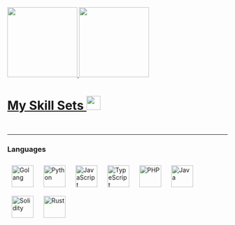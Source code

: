 




##
<a href="https://github.com/GustavoHenriqueDEV">
  <img height="160em" src="https://github-readme-stats.vercel.app/api?username=GustavoHenriqueDEV&show_icons=true&theme=aura&include_all_commits=true&count_private=true"/>
  
  <img height="160em" src="https://github-readme-stats.vercel.app/api/top-langs/?username=GustavoHenriqueDEV&layout=compact&langs_count=7&theme=aura"/>
</div>

<h1> My Skill Sets <a href="#-my-skill-sets--"><img src = "https://raw.githubusercontent.com/HighAmbition211/HighAmbition211/auxiliary/others/skill.gif" width = 32px></a> </h1>

<div style="display: inline_block"><br>

  
 ---

### Languages
<a href="https://go.dev/" target="_blank"><img align="left" alt="Golang" width="50px" style="padding:10px;" src="https://raw.githubusercontent.com/HighAmbition211/HighAmbition211/auxiliary/languages/golang.svg" /></a>
<a href="https://www.python.org/" target="_blank"><img align="left" alt="Python" width="50px" style="padding:10px;" src="https://raw.githubusercontent.com/HighAmbition211/HighAmbition211/auxiliary/languages/python.svg" /></a>
<a href="https://www.w3schools.com/js/" target="_blank"><img align="left" alt="JavaScript" width="50px" style="padding:10px;" src="https://raw.githubusercontent.com/HighAmbition211/HighAmbition211/auxiliary/languages/javascript.svg" /></a>
<a href="https://www.typescriptlang.org/" target="_blank"><img align="left" alt="TypeScript" width="50px" style="padding:10px;" src="https://raw.githubusercontent.com/HighAmbition211/HighAmbition211/auxiliary/languages/typescript.svg" /></a>
<a href="https://www.php.net/" target="_blank"><img align="left" alt="PHP" width="50px" style="padding:10px;" src="https://raw.githubusercontent.com/HighAmbition211/HighAmbition211/auxiliary/languages/php.svg" /></a>
<a href="https://www.java.com/" target="_blank"><img align="left" alt="Java" width="50px" style="padding:10px;" src="https://raw.githubusercontent.com/HighAmbition211/HighAmbition211/auxiliary/languages/java.svg" /></a>
<a href="https://soliditylang.org/" target="_blank"><img align="left" alt="Solidity" width="50px" style="padding:10px;" src="https://raw.githubusercontent.com/HighAmbition211/HighAmbition211/auxiliary/languages/solidity.svg" /></a>
<a href="https://www.rust-lang.org/" target="_blank"><img align="left" alt="Rust" width="50px" style="padding:10px;" src="https://raw.githubusercontent.com/HighAmbition211/HighAmbition211/auxiliary/languages/rust.svg" /></a>
<br/><br/>

  
  ##

</div>
